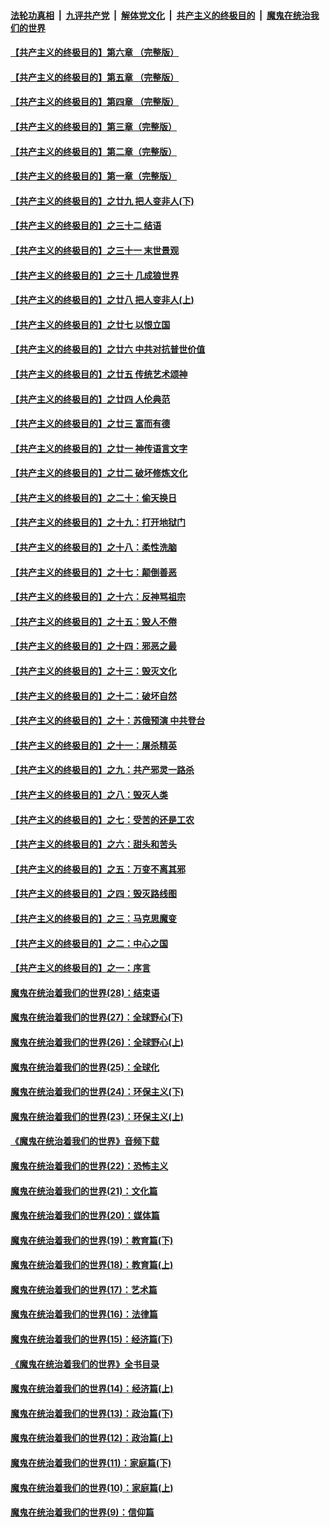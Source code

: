 

####  [法轮功真相](../../../../basic/blob/master/README.md?t=04162230) &nbsp;|&nbsp; [九评共产党](../../../../9ping.md/blob/master/README.md?t=04162230) &nbsp;|&nbsp; [解体党文化](../../../../jtdwh.md/blob/master/README.md?t=04162230)  &nbsp;|&nbsp; [共产主义的终极目的](../../../../gczydzjmd.md/blob/master/README.md?t=04162230) &nbsp;|&nbsp; [魔鬼在统治我们的世界](../../../../mgztzwmdsj.md/blob/master/README.md?t=04162230) 

#### [【共产主义的终极目的】第六章 （完整版）](../pages/nsc422/n11428913.md?t=04162230) 

#### [【共产主义的终极目的】第五章 （完整版）](../pages/nsc422/n11428912.md?t=04162230) 

#### [【共产主义的终极目的】第四章 （完整版）](../pages/nsc422/n11428907.md?t=04162230) 

#### [【共产主义的终极目的】第三章（完整版）](../pages/nsc422/n11428848.md?t=04162230) 

#### [【共产主义的终极目的】第二章（完整版）](../pages/nsc422/n11428831.md?t=04162230) 

#### [【共产主义的终极目的】第一章（完整版）](../pages/nsc422/n11417651.md?t=04162230) 

#### [【共产主义的终极目的】之廿九 把人变非人(下)](../pages/nsc422/n11344140.md?t=04162230) 

#### [【共产主义的终极目的】之三十二 结语](../pages/nsc422/n11360535.md?t=04162230) 

#### [【共产主义的终极目的】之三十一 末世景观](../pages/nsc422/n11351129.md?t=04162230) 

#### [【共产主义的终极目的】之三十 几成狼世界](../pages/nsc422/n11348280.md?t=04162230) 

#### [【共产主义的终极目的】之廿八 把人变非人(上)](../pages/nsc422/n11340492.md?t=04162230) 

#### [【共产主义的终极目的】之廿七 以恨立国](../pages/nsc422/n11336944.md?t=04162230) 

#### [【共产主义的终极目的】之廿六 中共对抗普世价值](../pages/nsc422/n11324785.md?t=04162230) 

#### [【共产主义的终极目的】之廿五 传统艺术颂神](../pages/nsc422/n11296396.md?t=04162230) 

#### [【共产主义的终极目的】之廿四 人伦典范](../pages/nsc422/n11296397.md?t=04162230) 

#### [【共产主义的终极目的】之廿三 富而有德](../pages/nsc422/n11283598.md?t=04162230) 

#### [【共产主义的终极目的】之廿一 神传语言文字](../pages/nsc422/n11263265.md?t=04162230) 

#### [【共产主义的终极目的】之廿二 破坏修炼文化](../pages/nsc422/n11245728.md?t=04162230) 

#### [【共产主义的终极目的】之二十：偷天换日](../pages/nsc422/n11238846.md?t=04162230) 

#### [【共产主义的终极目的】之十九：打开地狱门](../pages/nsc422/n11206376.md?t=04162230) 

#### [【共产主义的终极目的】之十八：柔性洗脑](../pages/nsc422/n11199994.md?t=04162230) 

#### [【共产主义的终极目的】之十七：颠倒善恶](../pages/nsc422/n11179782.md?t=04162230) 

#### [【共产主义的终极目的】之十六：反神骂祖宗](../pages/nsc422/n11166798.md?t=04162230) 

#### [【共产主义的终极目的】之十五：毁人不倦](../pages/nsc422/n11166792.md?t=04162230) 

#### [【共产主义的终极目的】之十四：邪恶之最](../pages/nsc422/n11150249.md?t=04162230) 

#### [【共产主义的终极目的】之十三：毁灭文化](../pages/nsc422/n11135227.md?t=04162230) 

#### [【共产主义的终极目的】之十二：破坏自然](../pages/nsc422/n11135214.md?t=04162230) 

#### [【共产主义的终极目的】之十：苏俄预演 中共登台](../pages/nsc422/n11118424.md?t=04162230) 

#### [【共产主义的终极目的】之十一：屠杀精英](../pages/nsc422/n11118442.md?t=04162230) 

#### [【共产主义的终极目的】之九：共产邪灵一路杀](../pages/nsc422/n11114139.md?t=04162230) 

#### [【共产主义的终极目的】之八：毁灭人类](../pages/nsc422/n11108503.md?t=04162230) 

#### [【共产主义的终极目的】之七：受苦的还是工农](../pages/nsc422/n11101809.md?t=04162230) 

#### [【共产主义的终极目的】之六：甜头和苦头](../pages/nsc422/n11096971.md?t=04162230) 

#### [【共产主义的终极目的】之五：万变不离其邪](../pages/nsc422/n11091285.md?t=04162230) 

#### [【共产主义的终极目的】之四：毁灭路线图](../pages/nsc422/n11086284.md?t=04162230) 

#### [【共产主义的终极目的】之三：马克思魔变](../pages/nsc422/n11061941.md?t=04162230) 

#### [【共产主义的终极目的】之二：中心之国](../pages/nsc422/n11047728.md?t=04162230) 

#### [【共产主义的终极目的】之一：序言](../pages/nsc422/n11086077.md?t=04162230) 

#### [魔鬼在统治着我们的世界(28)：结束语](../pages/nsc422/n10936246.md?t=04162230) 

#### [魔鬼在统治着我们的世界(27)：全球野心(下)](../pages/nsc422/n10928319.md?t=04162230) 

#### [魔鬼在统治着我们的世界(26)：全球野心(上)](../pages/nsc422/n10900318.md?t=04162230) 

#### [魔鬼在统治着我们的世界(25)：全球化](../pages/nsc422/n10788205.md?t=04162230) 

#### [魔鬼在统治着我们的世界(24)：环保主义(下)](../pages/nsc422/n10695307.md?t=04162230) 

#### [魔鬼在统治着我们的世界(23)：环保主义(上)](../pages/nsc422/n10688613.md?t=04162230) 

#### [《魔鬼在统治着我们的世界》音频下载](../pages/nsc422/n10635553.md?t=04162230) 

#### [魔鬼在统治着我们的世界(22)：恐怖主义](../pages/nsc422/n10614727.md?t=04162230) 

#### [魔鬼在统治着我们的世界(21)：文化篇](../pages/nsc422/n10597706.md?t=04162230) 

#### [魔鬼在统治着我们的世界(20)：媒体篇](../pages/nsc422/n10586579.md?t=04162230) 

#### [魔鬼在统治着我们的世界(19)：教育篇(下)](../pages/nsc422/n10564808.md?t=04162230) 

#### [魔鬼在统治着我们的世界(18)：教育篇(上)](../pages/nsc422/n10526970.md?t=04162230) 

#### [魔鬼在统治着我们的世界(17)：艺术篇](../pages/nsc422/n10499093.md?t=04162230) 

#### [魔鬼在统治着我们的世界(16)：法律篇](../pages/nsc422/n10485969.md?t=04162230) 

#### [魔鬼在统治着我们的世界(15)：经济篇(下)](../pages/nsc422/n10469975.md?t=04162230) 

#### [《魔鬼在统治着我们的世界》全书目录](../pages/nsc422/n10464261.md?t=04162230) 

#### [魔鬼在统治着我们的世界(14)：经济篇(上)](../pages/nsc422/n10457370.md?t=04162230) 

#### [魔鬼在统治着我们的世界(13)：政治篇(下)](../pages/nsc422/n10448270.md?t=04162230) 

#### [魔鬼在统治着我们的世界(12)：政治篇(上)](../pages/nsc422/n10444576.md?t=04162230) 

#### [魔鬼在统治着我们的世界(11)：家庭篇(下)](../pages/nsc422/n10440961.md?t=04162230) 

#### [魔鬼在统治着我们的世界(10)：家庭篇(上)](../pages/nsc422/n10435448.md?t=04162230) 

#### [魔鬼在统治着我们的世界(9)：信仰篇](../pages/nsc422/n10432159.md?t=04162230) 

